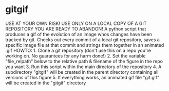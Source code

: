 # gitgif

USE AT YOUR OWN RISK! USE ONLY ON A LOCAL COPY OF A GIT REPOSITORY YOU ARE READY TO ABANDON!
A python script that produces a gif of the evolution of an image whos changes have been tracked by git.
Checks out every commit of a local git repository, saves a specific image file at that commit and strings them
together in an animated .gif
HOWTO:    1. Clone a git repository (don't use this on a repo you're working on. No guarantees for any harm done!)
          2. Set the variable "file_relpath" below to the relative path & filename of the figure in the repo you want
          3. Run this script within the main directory of the repository
          4. A subdirectory "gitgif" will be created in the parent directory containing all versions of this figure
          5. If everything works, an animated gif file "git.gif" will be created in the "gitgif" directory
